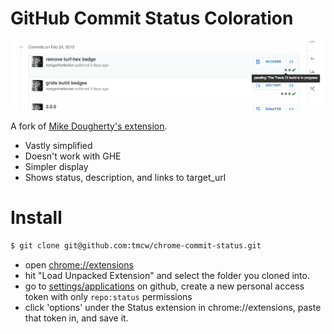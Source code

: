 GitHub Commit Status Coloration
========

![](screenshot.png)

A fork of [Mike Dougherty's extension](https://github.com/mikedougherty/chrome-commit-status).

* Vastly simplified
* Doesn't work with GHE
* Simpler display
* Shows status, description, and links to target_url

# Install

```sh
$ git clone git@github.com:tmcw/chrome-commit-status.git
```

* open [chrome://extensions](chrome://extensions/)
* hit "Load Unpacked Extension" and select the folder you cloned into.
* go to [settings/applications](https://github.com/settings/applications) on github, create a new personal access token with only `repo:status` permissions
* click 'options' under the Status extension in chrome://extensions, paste that token in, and save it.
